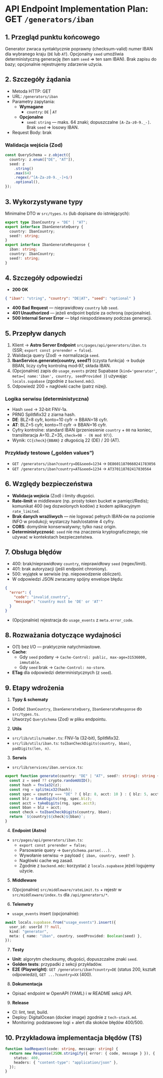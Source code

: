 # API Endpoint Implementation Plan: GET `/generators/iban`

## 1. Przegląd punktu końcowego

Generator zwraca syntaktycznie poprawny (checksum-valid) numer IBAN dla wybranego kraju (`DE` lub `AT`). Opcjonalny `seed` umożliwia deterministyczną generację (ten sam `seed` ⇒ ten sam IBAN). Brak zapisu do bazy; opcjonalnie rejestrujemy zdarzenie użycia.

## 2. Szczegóły żądania

- Metoda HTTP: GET
- URL: `/generators/iban`
- Parametry zapytania:
  - **Wymagane**
    - `country`: `DE` | `AT`
  - **Opcjonalne**
    - `seed`: `string` — maks. 64 znaki; dopuszczalne `[A-Za-z0-9._-]`. Brak `seed` ⇒ losowy IBAN.
- Request Body: brak

### Walidacja wejścia (Zod)

```ts
const QuerySchema = z.object({
  country: z.enum(["DE", "AT"]),
  seed: z
    .string()
    .max(64)
    .regex(/^[A-Za-z0-9._-]+$/)
    .optional(),
});
```

## 3. Wykorzystywane typy

Minimalne DTO w `src/types.ts` (lub dopisane do istniejących):

```ts
export type IbanCountry = "DE" | "AT";
export interface IbanGenerateQuery {
  country: IbanCountry;
  seed?: string;
}
export interface IbanGenerateResponse {
  iban: string;
  country: IbanCountry;
  seed?: string;
}
```

## 4. Szczegóły odpowiedzi

- **200 OK**

```json
{ "iban": "string", "country": "DE|AT", "seed": "optional" }
```

- **400 Bad Request** — nieprawidłowy `country` lub `seed`.
- **401 Unauthorized** — jeżeli endpoint będzie za ochroną (opcjonalnie).
- **500 Internal Server Error** — błąd niespodziewany podczas generacji.

## 5. Przepływ danych

1. Klient → **Astro Server Endpoint** `src/pages/api/generators/iban.ts` (SSR; `export const prerender = false`).
2. Walidacja query (Zod) → normalizacja `seed`.
3. **IbanService.generate(country, seed?)** (czysta funkcja) → buduje BBAN, liczy cyfrę kontrolną mod‑97, składa IBAN.
4. (Opcjonalnie) zapis do `usage_events` przez Supabase (`kind='generator'`, `meta={ name:'iban', country, seedProvided }`) używając `locals.supabase` (zgodnie z `backend.mdc`).
5. Odpowiedź 200 + nagłówki cache (patrz niżej).

### Logika serwisu (deterministyczna)

- Hash `seed` → 32‑bit FNV‑1a.
- PRNG SplitMix32 z ziarna hash.
- **DE**: BLZ=8 cyfr, konto=10 cyfr → BBAN=18 cyfr.
- **AT**: BLZ=5 cyfr, konto=11 cyfr → BBAN=16 cyfr.
- Cyfry kontrolne: standard IBAN (przeniesienie `country` + `00` na koniec, transliteracja A=10..Z=35, `check=98 - (N mod 97)`).
- Wynik: `CC{check}{BBAN}` z długością 22 (DE) / 20 (AT).

### Przykłady testowe („golden values”)

- `GET /generators/iban?country=DE&seed=1234` → `DE86011870660241783056`
- `GET /generators/iban?country=AT&seed=1234` → `AT370118702417830564`

## 6. Względy bezpieczeństwa

- **Walidacja wejścia** (Zod) i limity długości.
- **Rate‑limit** w middleware (np. prosty token bucket w pamięci/Redis); komunikat 400 (wg dozwolonych kodów) z kodem aplikacyjnym `rate_limited`.
- **Brak danych wrażliwych** — nie logować pełnych IBAN‑ów na poziomie INFO w produkcji; wystarczy hash/ostatnie 4 cyfry.
- **CORS**: domyślnie konserwatywny; tylko nasz origin.
- **Deterministyczność**: `seed` nie ma znaczenia kryptograficznego; nie używać w kontekstach bezpieczeństwa.

## 7. Obsługa błędów

- 400: brak/nieprawidłowy `country`, nieprawidłowy `seed` (regex/limit).
- 401: brak autoryzacji (jeśli endpoint chroniony).
- 500: wyjątek w serwisie (np. niepowodzenie obliczeń).
- W odpowiedzi JSON zwracamy spójny envelope błędu:

```json
{
  "error": {
    "code": "invalid_country",
    "message": "country must be 'DE' or 'AT'"
  }
}
```

- (Opcjonalnie) rejestracja do `usage_events` z `meta.error_code`.

## 8. Rozważania dotyczące wydajności

- O(1) bez I/O — praktycznie natychmiastowe.
- **Cache**:
  - Gdy `seed` podany → `Cache-Control: public, max-age=31536000, immutable`.
  - Gdy `seed` brak → `Cache-Control: no-store`.
- **ETag** dla odpowiedzi deterministycznych (z `seed`).

## 9. Etapy wdrożenia

1. **Typy & schematy**

- Dodać `IbanCountry`, `IbanGenerateQuery`, `IbanGenerateResponse` do `src/types.ts`.
- Utworzyć `QuerySchema` (Zod) w pliku endpointu.

2. **Utils**

- `src/lib/utils/number.ts`: FNV‑1a (32‑bit), SplitMix32.
- `src/lib/utils/iban.ts`: `toIbanCheckDigits(country, bban)`, `padDigits(len, n)`.

3. **Serwis**

- `src/lib/services/iban.service.ts`:

```ts
export function generate(country: "DE" | "AT", seed?: string): string {
  const z = seed ?? crypto.randomUUID();
  const hash = fnv1a32(z);
  const rng = splitmix32(hash);
  const spec = country === "DE" ? { blz: 8, acct: 10 } : { blz: 5, acct: 11 };
  const blz = takeDigits(rng, spec.blz);
  const acct = takeDigits(rng, spec.acct);
  const bban = blz + acct;
  const check = toIbanCheckDigits(country, bban);
  return `${country}${check}${bban}`;
}
```

4. **Endpoint (Astro)**

- `src/pages/api/generators/iban.ts`:
  - `export const prerender = false;`
  - Parsowanie query → `QuerySchema.parse(...)`.
  - Wywołanie serwisu → payload `{ iban, country, seed? }`.
  - Nagłówki cache wg zasad.
  - Zgodnie z `backend.mdc`: korzystać z `locals.supabase` jeżeli logujemy użycie.

5. **Middleware**

- (Opcjonalnie) `src/middleware/rateLimit.ts` + rejestr w `src/middleware/index.ts` dla `/api/generators/*`.

6. **Telemetry**

- `usage_events` insert (opcjonalnie):

```ts
await locals.supabase.from("usage_events").insert({
  user_id: userId ?? null,
  kind: "generator",
  meta: { name: "iban", country, seedProvided: Boolean(seed) },
});
```

7. **Testy**

- **Unit**: algorytm checksumy, długości, dopuszczalne znaki `seed`.
- **Golden tests**: przypadki z sekcji przykładów.
- **E2E (Playwright)**: `GET /generators/iban?country=DE` (status 200, kształt odpowiedzi), `GET ...?country=XX` (400).

8. **Dokumentacja**

- Opisać endpoint w OpenAPI (YAML) i w README sekcji API.

9. **Release**

- CI: lint, test, build.
- Deploy: DigitalOcean (docker image) zgodnie z `tech-stack.md`.
- Monitoring: podstawowe logi + alert dla skoków błędów 400/500.

## 10. Przykładowa implementacja błędów (TS)

```ts
function badRequest(code: string, message: string) {
  return new Response(JSON.stringify({ error: { code, message } }), {
    status: 400,
    headers: { "content-type": "application/json" },
  });
}
```

